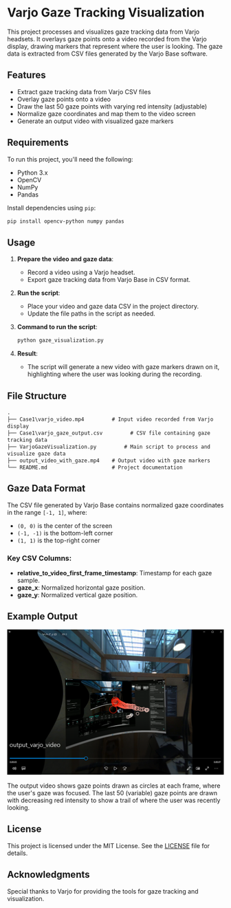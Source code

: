 
# Varjo Gaze Tracking Visualization

This project processes and visualizes gaze tracking data from Varjo headsets. It overlays gaze points onto a video recorded from the Varjo display, drawing markers that represent where the user is looking. The gaze data is extracted from CSV files generated by the Varjo Base software.

## Features

- Extract gaze tracking data from Varjo CSV files
- Overlay gaze points onto a video
- Draw the last 50 gaze points with varying red intensity (adjustable)
- Normalize gaze coordinates and map them to the video screen
- Generate an output video with visualized gaze markers

## Requirements

To run this project, you'll need the following:

- Python 3.x
- OpenCV
- NumPy
- Pandas

Install dependencies using `pip`:

```bash
pip install opencv-python numpy pandas
```

## Usage

1. **Prepare the video and gaze data**:
   - Record a video using a Varjo headset.
   - Export gaze tracking data from Varjo Base in CSV format.

2. **Run the script**:
   - Place your video and gaze data CSV in the project directory.
   - Update the file paths in the script as needed.

3. **Command to run the script**:
   ```bash
   python gaze_visualization.py
   ```

4. **Result**:
   - The script will generate a new video with gaze markers drawn on it, highlighting where the user was looking during the recording.

## File Structure

```plaintext
.
├── Case1\varjo_video.mp4         # Input video recorded from Varjo display
├── Case1\varjo_gaze_output.csv         # CSV file containing gaze tracking data
├── VarjoGazeVisualization.py         # Main script to process and visualize gaze data
├── output_video_with_gaze.mp4    # Output video with gaze markers
└── README.md                     # Project documentation
```

## Gaze Data Format

The CSV file generated by Varjo Base contains normalized gaze coordinates in the range `[-1, 1]`, where:

- `(0, 0)` is the center of the screen
- `(-1, -1)` is the bottom-left corner
- `(1, 1)` is the top-right corner

### Key CSV Columns:
- **relative_to_video_first_frame_timestamp**: Timestamp for each gaze sample.
- **gaze_x**: Normalized horizontal gaze position.
- **gaze_y**: Normalized vertical gaze position.

## Example Output

![Example output](Example.png)

The output video shows gaze points drawn as circles at each frame, where the user's gaze was focused. The last 50 (variable) gaze points are drawn with decreasing red intensity to show a trail of where the user was recently looking.

## License

This project is licensed under the MIT License. See the [LICENSE](LICENSE) file for details.

## Acknowledgments

Special thanks to Varjo for providing the tools for gaze tracking and visualization.
